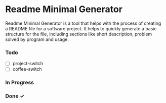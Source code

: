# Readme Minimal Generator

Readme Minimal Generator is a tool that helps with the process of creating a README file for a software project. It helps to quickly generate a basic structure for the file, including sections like short description, problem solved by program and usage.

### Todo

- [ ] project-switch  
- [ ] coffee-switch  

### In Progress


### Done ✓


